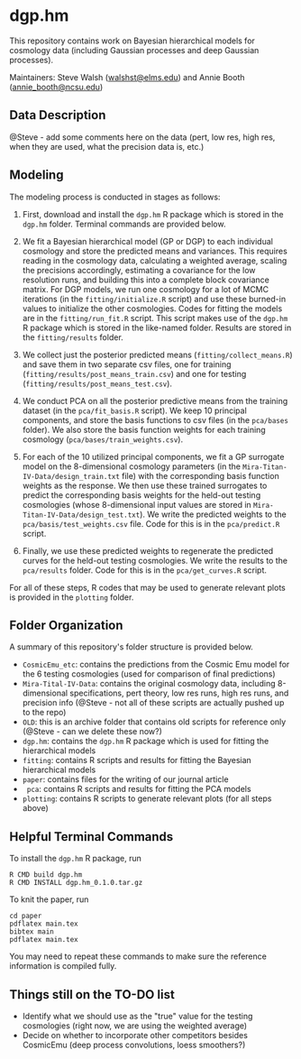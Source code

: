 # dgp.hm

This repository contains work on Bayesian hierarchical models for cosmology data (including Gaussian processes and deep Gaussian processes).

Maintainers: Steve Walsh (<walshst@elms.edu>) and Annie Booth (<annie_booth@ncsu.edu>)

## Data Description 

@Steve - add some comments here on the data (pert, low res, high res, when they are used, what the precision data is, etc.)

## Modeling

The modeling process is conducted in stages as follows:

1. First, download and install the `dgp.hm` R package which is stored in the `dgp.hm` folder.  Terminal commands are provided below.

2. We fit a Bayesian hierarchical model (GP or DGP) to each individual cosmology and store the predicted means and variances.  This requires reading in the cosmology data, calculating a weighted average, scaling the precisions accordingly, estimating a covariance for the low resolution runs, and building this into a complete block covariance matrix.  For DGP models, we run one cosmology for a lot of MCMC iterations (in the `fitting/initialize.R` script) and use these burned-in values to initialize the other cosmologies.  Codes for fitting the models are in the `fitting/run_fit.R` script.  This script makes use of the `dgp.hm` R package which is stored in the like-named folder.  Results are stored in the `fitting/results` folder.

3. We collect just the posterior predicted means (`fitting/collect_means.R`) and save them in two separate csv files, one for training (`fitting/results/post_means_train.csv`) and one for testing (`fitting/results/post_means_test.csv`).

4. We conduct PCA on all the posterior predictive means from the training dataset (in the `pca/fit_basis.R` script).  We keep 10 principal components, and store the basis functions to csv files (in the `pca/bases` folder).  We also store the basis function weights for each training cosmology (`pca/bases/train_weights.csv`).

5. For each of the 10 utilized principal components, we fit a GP surrogate model on the 8-dimensional cosmology parameters (in the `Mira-Titan-IV-Data/design_train.txt` file) with the corresponding basis function weights as the response.  We then use these trained surrogates to predict the corresponding basis weights for the held-out testing cosmologies (whose 8-dimensional input values are stored in `Mira-Titan-IV-Data/design_test.txt`).  We write the predicted weights to the `pca/basis/test_weights.csv` file.  Code for this is in the `pca/predict.R` script.

6. Finally, we use these predicted weights to regenerate the predicted curves for the held-out testing cosmologies.  We write the results to the `pca/results` folder.  Code for this is in the `pca/get_curves.R` script.

For all of these steps, R codes that may be used to generate relevant plots is provided in the `plotting` folder.

## Folder Organization

A summary of this repository's folder structure is provided below.

* `CosmicEmu_etc`: contains the predictions from the Cosmic Emu model for the 6 testing cosmologies (used for comparison of final predictions)
* `Mira-Tital-IV-Data`: contains the original cosmology data, including 8-dimensional specifications, pert theory, low res runs, high res runs, and precision info (@Steve - not all of these scripts are actually pushed up to the repo)
* `OLD`: this is an archive folder that contains old scripts for reference only (@Steve - can we delete these now?)
* `dgp.hm`: contains the `dgp.hm` R package which is used for fitting the hierarchical models
* `fitting`: contains R scripts and results for fitting the Bayesian hierarchical models
* `paper`: contains files for the writing of our journal article
* ` pca`: contains R scripts and results for fitting the PCA models
* `plotting`: contains R scripts to generate relevant plots (for all steps above)

## Helpful Terminal Commands

To install the `dgp.hm` R package, run
```
R CMD build dgp.hm
R CMD INSTALL dgp.hm_0.1.0.tar.gz
```

To knit the paper, run
```
cd paper
pdflatex main.tex
bibtex main
pdflatex main.tex
```
You may need to repeat these commands to make sure the reference information is compiled fully.

## Things still on the TO-DO list

* Identify what we should use as the "true" value for the testing cosmologies (right now, we are using the weighted average)
* Decide on whether to incorporate other competitors besides CosmicEmu (deep process convolutions, loess smoothers?)


